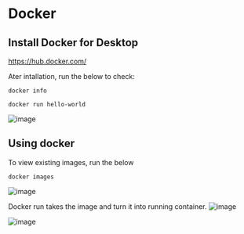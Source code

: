 # Docker

## Install Docker for Desktop
https://hub.docker.com/

Ater intallation, run the below to check:

```docker
docker info
```

```docker
docker run hello-world
```

![image](https://user-images.githubusercontent.com/79841341/128884631-51165571-9d4f-4008-978b-3134cd2f1a18.png)

## Using docker
To view existing images, run the below

```docker
docker images
```

![image](https://user-images.githubusercontent.com/79841341/128885870-5a32e4ce-ee78-4569-b80d-7090ce7f529d.png)

Docker run takes the image and turn it into running container.
![image](https://user-images.githubusercontent.com/79841341/128886251-602d8467-b740-4612-953c-348663cc3269.png)

![image](https://user-images.githubusercontent.com/79841341/128887913-4423dcef-7902-4d58-a835-3d3bdf980cec.png)
